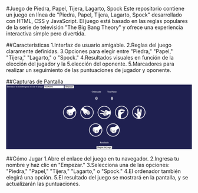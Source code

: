 #Juego de Piedra, Papel, Tijera, Lagarto, Spock
Este repositorio contiene un juego en línea de "Piedra, Papel, Tijera, Lagarto, Spock" desarrollado con HTML, CSS y JavaScript. El juego está basado en las reglas populares de la serie de televisión "The Big Bang Theory" y ofrece una experiencia interactiva simple pero divertida.


##Características
1.Interfaz de usuario amigable.
2.Reglas del juego claramente definidas.
3.Opciones para elegir entre "Piedra," "Papel," "Tijera," "Lagarto," o "Spock."
4.Resultados visuales en función de la elección del jugador y la 5.elección del oponente.
5.Marcadores para realizar un seguimiento de las puntuaciones de jugador y oponente.

##Capturas de Pantalla
![ScreenShot](images/screenshot.png)


##Cómo Jugar
1.Abre el enlace del juego en tu navegador.
2.Ingresa tu nombre y haz clic en "Empezar."
3.Selecciona una de las opciones: "Piedra," "Papel," "Tijera," "Lagarto," o "Spock."
4.El ordenador también elegirá una opción.
5.El resultado del juego se mostrará en la pantalla, y se actualizarán las puntuaciones.
